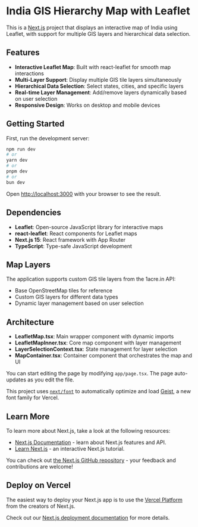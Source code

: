 # India GIS Hierarchy Map with Leaflet

This is a [Next.js](https://nextjs.org) project that displays an interactive map of India using Leaflet, with support for multiple GIS layers and hierarchical data selection.

## Features

- **Interactive Leaflet Map**: Built with react-leaflet for smooth map interactions
- **Multi-Layer Support**: Display multiple GIS tile layers simultaneously
- **Hierarchical Data Selection**: Select states, cities, and specific layers
- **Real-time Layer Management**: Add/remove layers dynamically based on user selection
- **Responsive Design**: Works on desktop and mobile devices

## Getting Started

First, run the development server:

```bash
npm run dev
# or
yarn dev
# or
pnpm dev
# or
bun dev
```

Open [http://localhost:3000](http://localhost:3000) with your browser to see the result.

## Dependencies

- **Leaflet**: Open-source JavaScript library for interactive maps
- **react-leaflet**: React components for Leaflet maps
- **Next.js 15**: React framework with App Router
- **TypeScript**: Type-safe JavaScript development

## Map Layers

The application supports custom GIS tile layers from the 1acre.in API:
- Base OpenStreetMap tiles for reference
- Custom GIS layers for different data types
- Dynamic layer management based on user selection

## Architecture

- **LeafletMap.tsx**: Main wrapper component with dynamic imports
- **LeafletMapInner.tsx**: Core map component with layer management
- **LayerSelectionContext.tsx**: State management for layer selection
- **MapContainer.tsx**: Container component that orchestrates the map and UI

You can start editing the page by modifying `app/page.tsx`. The page auto-updates as you edit the file.

This project uses [`next/font`](https://nextjs.org/docs/app/building-your-application/optimizing/fonts) to automatically optimize and load [Geist](https://vercel.com/font), a new font family for Vercel.

## Learn More

To learn more about Next.js, take a look at the following resources:

- [Next.js Documentation](https://nextjs.org/docs) - learn about Next.js features and API.
- [Learn Next.js](https://nextjs.org/learn) - an interactive Next.js tutorial.

You can check out [the Next.js GitHub repository](https://github.com/vercel/next.js) - your feedback and contributions are welcome!

## Deploy on Vercel

The easiest way to deploy your Next.js app is to use the [Vercel Platform](https://vercel.com/new?utm_medium=default-template&filter=next.js&utm_source=create-next-app&utm_campaign=create-next-app-readme) from the creators of Next.js.

Check out our [Next.js deployment documentation](https://nextjs.org/docs/app/building-your-application/deploying) for more details.
